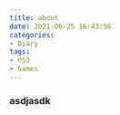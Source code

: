 ```yaml
---
title: about
date: 2021-06-25 16:43:56
categories:
- Diary
tags:
- PS3
- Games
---
```



### asdjasdk
